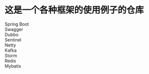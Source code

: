 # 这是一个各种框架的使用例子的仓库

Spring Boot <br>
Swagger <br>
Dubbo <br>
Sentinel <br>
Netty <br>
Kafka <br>
Storm <br>
Redis <br>
Mybatis <br>

